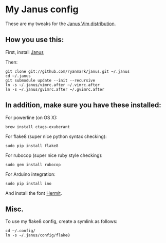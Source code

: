 # My Janus config

These are my tweaks for the [Janus Vim distribution](https://github.com/carlhuda/janus).

## How you use this:

First, install [Janus](https://github.com/carlhuda/janus)

Then:

    git clone git://github.com/ryanmark/janus.git ~/.janus
    cd ~/.janus
    git submodule update --init --recursive
    ln -s ~/.janus/vimrc.after ~/.vimrc.after
    ln -s ~/.janus/gvimrc.after ~/.gvimrc.after

## In addition, make sure you have these installed:

For powerline (on OS X):

    brew install ctags-exuberant

For flake8 (super nice python syntax checking):

    sudo pip install flake8
    
For rubocop (super nice ruby style checking):

    sudo gem install rubocop

For Arduino integration:

    sudo pip install ino

And install the font [Hermit](https://pcaro.es/d/otf-hermit-1.21.tar.gz).

## Misc.

To use my flake8 config, create a symlink as follows:

    cd ~/.config/
    ln -s ~/.janus/config/flake8
